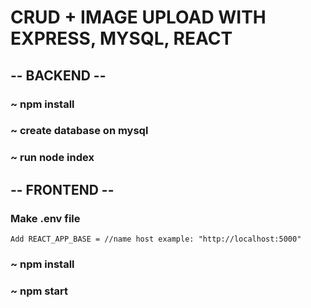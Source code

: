 # CRUD + IMAGE UPLOAD WITH EXPRESS, MYSQL, REACT 
## -- BACKEND --
### ~ npm install
### ~ create database on mysql
### ~ run node index 
## -- FRONTEND --
### Make .env file
    Add REACT_APP_BASE = //name host example: "http://localhost:5000"
### ~ npm install
### ~ npm start 